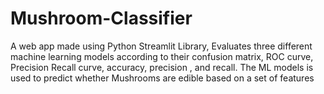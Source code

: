 # Mushroom-Classifier
A web app made using Python Streamlit Library, Evaluates three different machine learning models according to their confusion matrix, ROC curve, Precision Recall curve, accuracy, precision , and recall. The ML models is used to predict whether Mushrooms are edible based on a set of features
